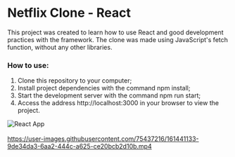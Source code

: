 
# Netflix Clone - React

This project was created to learn how to use React and good development practices with the framework. The clone was made using JavaScript's fetch function, without any other libraries.

### How to use:

1. Clone this repository to your computer;
2. Install project dependencies with the command npm install;
3. Start the development server with the command npm run start;
4. Access the address http://localhost:3000 in your browser to view the project.


![React App](https://user-images.githubusercontent.com/75437216/161440837-239f70f0-b4ef-46e9-ba24-62a69b5d9aac.png)
<br/><br/>
https://user-images.githubusercontent.com/75437216/161441133-9de34da3-6aa2-444c-a625-ce20bcb2d10b.mp4

